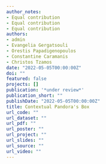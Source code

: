 ```yaml
---
author_notes:
- Equal contribution
- Equal contribution
- Equal contribution
authors:
- admin
- Evangelia Gergatsouli
- Orestis Papadigenopoulos
- Constantine Caramanis
- Christos Tzamos
date: "2022-05-05T00:00:00Z"
doi: ""
featured: false
projects: []
publication: '*under review*'
publication_short: ""
publishDate: "2022-05-05T00:00:00Z"
title: Contextual Pandora's Box
url_code: ""
url_dataset: ""
url_pdf: ""
url_poster: ""
url_project: ""
url_slides: ""
url_source: ""
url_video: ""
---
```


<!--- {{% callout note %}}
Click the *Cite* button above to demo the feature to enable visitors to import publication metadata into their reference management software.
{{% /callout %}}

{{% callout note %}}
Create your slides in Markdown - click the *Slides* button to check out the example.
{{% /callout %}} -->
